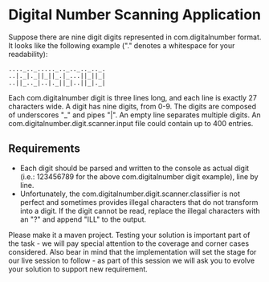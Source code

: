 # Digital Number Scanning Application

Suppose there are nine digit digits represented in com.digitalnumber format.
It looks like the following example ("." denotes a whitespace for your readability):

```text
...._.._....._.._.._.._.._.
..|._|._||_||_.|_...||_||_|
..||_.._|..|._||_|..||_|._|
```

Each com.digitalnumber digit is three lines long, and each line is exactly 27 characters wide.
A digit has nine digits, from 0-9.
The digits are composed of underscores "_" and pipes "|".
An empty line separates multiple digits.
An com.digitalnumber.digit.scanner.input file could contain up to 400 entries.

## Requirements
* Each digit should be parsed and written to the console as actual digit (i.e.: 123456789 for the above com.digitalnumber digit example), line by line.
* Unfortunately, the com.digitalnumber.digit.scanner.classifier is not perfect and sometimes provides illegal characters that do not transform into a digit.
If the digit cannot be read, replace the illegal characters with an "?" and append "ILL" to the output.

Please make it a maven project. Testing your solution is important part of the task - we will pay special attention to the coverage and corner cases considered.
Also bear in mind that the implementation will set the stage for our live session to follow - as part of this session we will ask you to evolve your solution to support new requirement.
